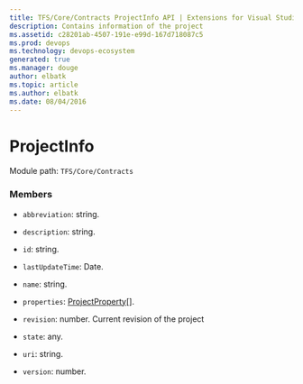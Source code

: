 ```yaml
---
title: TFS/Core/Contracts ProjectInfo API | Extensions for Visual Studio Team Services
description: Contains information of the project
ms.assetid: c28201ab-4507-191e-e99d-167d718087c5
ms.prod: devops
ms.technology: devops-ecosystem
generated: true
ms.manager: douge
author: elbatk
ms.topic: article
ms.author: elbatk
ms.date: 08/04/2016
---
```


# ProjectInfo

Module path: `TFS/Core/Contracts`


### Members

* `abbreviation`: string. 

* `description`: string. 

* `id`: string. 

* `lastUpdateTime`: Date. 

* `name`: string. 

* `properties`: [ProjectProperty](../../../TFS/Core/Contracts/ProjectProperty.md)[]. 

* `revision`: number. Current revision of the project

* `state`: any. 

* `uri`: string. 

* `version`: number. 

